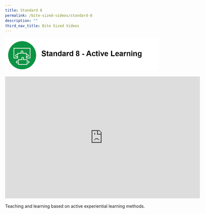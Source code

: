 ```yaml
---
title: Standard 8
permalink: /bite-sized-videos/standard-8
description: ""
third_nav_title: Bite Sized Videos
---
```

![](/images/cdio8.png)

<iframe width="640" height="400" src="https://www.youtube.com/embed/7b8sbx9z53M" title="YouTube video player" frameborder="0" allow="accelerometer; autoplay; clipboard-write; encrypted-media; gyroscope; picture-in-picture" allowfullscreen></iframe>

Teaching and learning based on active experiential learning methods.